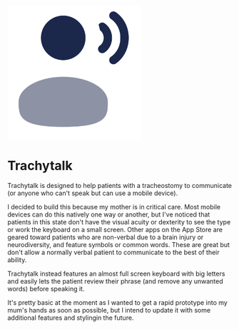 <img src="https://raw.githubusercontent.com/matt-goldman/Trachytalk/main/Resources/Splash/splash.svg" width="300"/>


# Trachytalk

Trachytalk is designed to help patients with a tracheostomy to communicate (or anyone who can't speak but can use a mobile device).

I decided to build this because my mother is in critical care. Most mobile devices can do this natively one way or another, but I've noticed that patients in this state don't have the visual acuity or dexterity to see the type or work the keyboard on a small screen. Other apps on the App Store are geared toward patients who are non-verbal due to a brain injury or neurodiversity, and feature symbols or common words. These are great but don't allow a normally verbal patient to communicate to the best of their ability.

Trachytalk instead features an almost full screen keyboard with big letters and easily lets the patient review their phrase (and remove any unwanted words) before speaking it.

It's pretty basic at the moment as I wanted to get a rapid prototype into my mum's hands as soon as possible, but I intend to update it with some additional features and stylingin the future.
